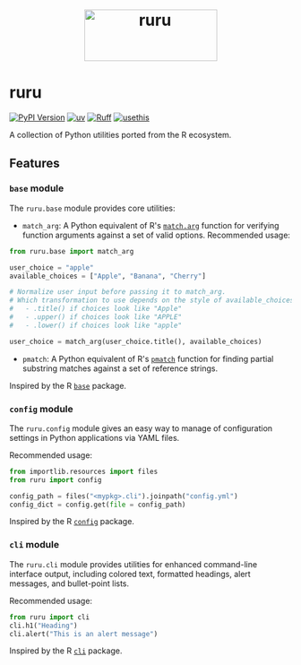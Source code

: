 <h1 align="center">
  <img width="237" height="92" alt="ruru" src="https://github.com/user-attachments/assets/499805bd-23f5-4868-9ec6-c2f1ba151203"><br>
</h1>

# ruru

[![PyPI Version](https://img.shields.io/pypi/v/ruru.svg)](<https://pypi.python.org/pypi/ruru>)
[![uv](https://img.shields.io/endpoint?url=https://raw.githubusercontent.com/astral-sh/uv/main/assets/badge/v0.json)](https://github.com/astral-sh/uv)
[![Ruff](https://img.shields.io/endpoint?url=https://raw.githubusercontent.com/astral-sh/ruff/main/assets/badge/v2.json)](https://github.com/astral-sh/ruff)
[![usethis](https://img.shields.io/endpoint?url=https://raw.githubusercontent.com/usethis-python/usethis-python/main/assets/badge/v1.json)](https://github.com/usethis-python/usethis-python)

A collection of Python utilities ported from the R ecosystem.

## Features

### `base` module

The `ruru.base` module provides core utilities:

- `match_arg`: A Python equivalent of R's [`match.arg`](https://stat.ethz.ch/R-manual/R-devel/library/base/html/match.arg.html) function for verifying function arguments against a set of valid options. Recommended usage:

```python
from ruru.base import match_arg

user_choice = "apple"
available_choices = ["Apple", "Banana", "Cherry"]

# Normalize user input before passing it to match_arg.
# Which transformation to use depends on the style of available_choices:
#   - .title() if choices look like "Apple"
#   - .upper() if choices look like "APPLE"
#   - .lower() if choices look like "apple"

user_choice = match_arg(user_choice.title(), available_choices)
```

- `pmatch`: A Python equivalent of R's [`pmatch`](https://stat.ethz.ch/R-manual/R-devel/library/base/html/pmatch.html) function for finding partial substring matches against a set of reference strings.



Inspired by the R [`base`](https://stat.ethz.ch/R-manual/R-devel/library/base/html/00Index.html) package.

### `config` module

The `ruru.config` module gives an easy way to manage of configuration settings in Python applications via YAML files.

Recommended usage:

```python
from importlib.resources import files
from ruru import config

config_path = files("<mypkg>.cli").joinpath("config.yml") 
config_dict = config.get(file = config_path)
```

Inspired by the R [`config`](https://rstudio.github.io/config/index.html) package.

### `cli` module

The `ruru.cli` module provides utilities for enhanced command-line interface output, including colored text, formatted headings, alert messages, and bullet-point lists.

Recommended usage:

```python
from ruru import cli
cli.h1("Heading")
cli.alert("This is an alert message")
```

Inspired by the R [`cli`](https://cli.r-lib.org/reference/index.html) package.
